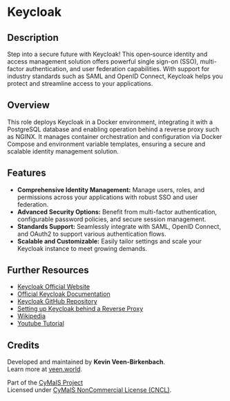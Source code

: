 # Keycloak

## Description

Step into a secure future with Keycloak! This open‐source identity and access management solution offers powerful single sign-on (SSO), multi-factor authentication, and user federation capabilities. With support for industry standards such as SAML and OpenID Connect, Keycloak helps you protect and streamline access to your applications.

## Overview

This role deploys Keycloak in a Docker environment, integrating it with a PostgreSQL database and enabling operation behind a reverse proxy such as NGINX. It manages container orchestration and configuration via Docker Compose and environment variable templates, ensuring a secure and scalable identity management solution.

## Features

- **Comprehensive Identity Management:** Manage users, roles, and permissions across your applications with robust SSO and user federation.
- **Advanced Security Options:** Benefit from multi-factor authentication, configurable password policies, and secure session management.
- **Standards Support:** Seamlessly integrate with SAML, OpenID Connect, and OAuth2 to support various authentication flows.
- **Scalable and Customizable:** Easily tailor settings and scale your Keycloak instance to meet growing demands.

## Further Resources

- [Keycloak Official Website](https://www.keycloak.org/)
- [Official Keycloak Documentation](https://www.keycloak.org/documentation.html)
- [Keycloak GitHub Repository](https://github.com/keycloak/keycloak)
- [Setting up Keycloak behind a Reverse Proxy](https://www.keycloak.org/server/reverseproxy)
- [Wikipedia](https://en.wikipedia.org/wiki/Keycloak)
- [Youtube Tutorial](https://www.youtube.com/watch?v=fvxQ8bW0vO8)

## Credits

Developed and maintained by **Kevin Veen-Birkenbach**.  
Learn more at [veen.world](https://www.veen.world).

Part of the [CyMaIS Project](https://github.com/kevinveenbirkenbach/cymais)  
Licensed under [CyMaIS NonCommercial License (CNCL)](https://s.veen.world/cncl).
